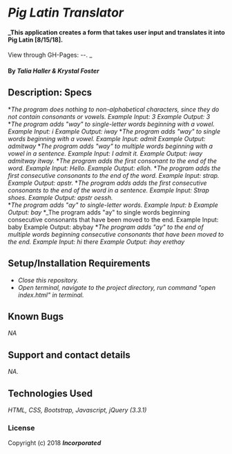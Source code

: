 # _Pig Latin Translator_

#### _This application creates a form that takes user input and translates it into Pig Latin [8/15/18].

View through GH-Pages: --.
_

#### By _**Talia Haller & Krystal Foster**_

## Description: Specs

*_The program does nothing to non-alphabetical characters, since they do not contain consonants or vowels.
    Example Input: 3
    Example Output: 3_
*_The program adds "way" to single-letter words beginning with a vowel.
    Example Input: i
    Example Output: iway_
*_The program adds "way" to single words beginning with a vowel.
    Example Input: admit
    Example Output: admitway_
*_The program adds "way" to multiple words beginning with a vowel in a sentence.
    Example Input: I admit it.
    Example Output: iway admitway itway._
*_The program adds the first consonant to the end of the word.
    Example Input: Hello.
    Example Output: elloh._
*_The program adds the first consecutive consonants to the end of the word.
    Example Input: strap.
    Example Output: apstr._
*_The program adds adds the first consecutive consonants to the end of the word in a sentence.
    Example Input: Strap shoes.
    Example Output: apstr oessh._    
*_The program adds "ay" to single-letter words.
    Example Input: b
    Example Output: bay_
*_The program adds "ay" to single words beginning consecutive consonants that have been moved to the end.
    Example Input: baby
    Example Output: abybay
*_The program adds "ay" to the end of multiple words beginning consecutive consonants that have been moved to the end.
    Example Input: hi there
    Example Output: ihay erethay_

## Setup/Installation Requirements

* _Close this repository._
* _Open terminal, navigate to the project directory, run command "open index.html" in terminal._

## Known Bugs

_NA_

## Support and contact details

_NA._

## Technologies Used

_HTML, CSS, Bootstrap, Javascript, jQuery (3.3.1)_

### License

Copyright (c) 2018 **_Incorporated_**
